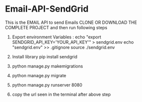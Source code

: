 # Email-API-SendGrid
This is the EMAIL API to send Emails
CLONE OR DOWNLOAD THE COMPLETE PROJECT
and then run following steps

1. Export environment Variables :
echo "export SENDGRID_API_KEY='YOUR_API_KEY'" > sendgrid.env
echo "sendgrid.env" >> .gitignore
source ./sendgrid.env

2. Install library
pip install sendgrid

3. python manage.py makemigrations
4. python manage.py migrate
5. python manage.py runserver 8080

6. copy the url seen in the terminal after above step
